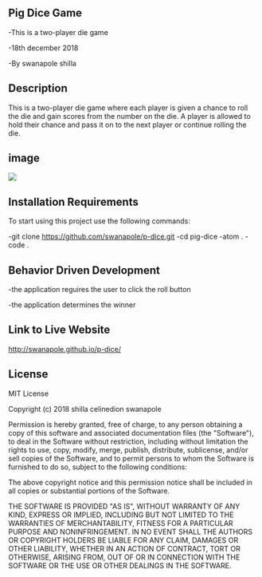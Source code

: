 ## Pig Dice Game
-This is a two-player die game

-18th december 2018

-By swanapole shilla

## Description
This is a two-player die game where each player is given a chance to roll the die and gain scores from the number on the die. A player is allowed to hold their chance and pass it on to the next player or continue rolling the die.

## image
<img src="https://encrypted-tbn0.gstatic.com/images?q=tbn:ANd9GcR7ZKGiZKPH1TWRxxBQNWLY5YDZt4wOnGd7QM59ItNMHgag3zFB">

## Installation Requirements
To start using this project use the following commands:

-git clone https://github.com/swanapole/p-dice.git 
-cd pig-dice 
-atom . 
-code .

## Behavior Driven Development
-the application reguires the user to click the roll button

-the application determines the winner

## Link to Live Website
http://swanapole.github.io/p-dice/

## License
MIT License

Copyright (c) 2018 shilla celinedion swanapole

Permission is hereby granted, free of charge, to any person obtaining a copy of this software and associated documentation files (the "Software"), to deal in the Software without restriction, including without limitation the rights to use, copy, modify, merge, publish, distribute, sublicense, and/or sell copies of the Software, and to permit persons to whom the Software is furnished to do so, subject to the following conditions:

The above copyright notice and this permission notice shall be included in all copies or substantial portions of the Software.

THE SOFTWARE IS PROVIDED "AS IS", WITHOUT WARRANTY OF ANY KIND, EXPRESS OR IMPLIED, INCLUDING BUT NOT LIMITED TO THE WARRANTIES OF MERCHANTABILITY, FITNESS FOR A PARTICULAR PURPOSE AND NONINFRINGEMENT. IN NO EVENT SHALL THE AUTHORS OR COPYRIGHT HOLDERS BE LIABLE FOR ANY CLAIM, DAMAGES OR OTHER LIABILITY, WHETHER IN AN ACTION OF CONTRACT, TORT OR OTHERWISE, ARISING FROM, OUT OF OR IN CONNECTION WITH THE SOFTWARE OR THE USE OR OTHER DEALINGS IN THE SOFTWARE.
